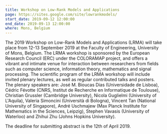 ```yaml
---
title: Workshop on Low-Rank Models and Applications
page: https://sites.google.com/site/lowrankmodels/
start_date: 2019-09-12 12:00:00
end_date: 2019-09-13 12:00:00
where: Mons, Belgium
---
```



The 2019 Workshop on Low-Rank Models and Applications (LRMA) will take place from 12-13 September 2019 at the Faculty of Engineering, University of Mons, Belgium. The LRMA workshop is sponsored by the European Research Council (ERC) under the COLORAMAP project, and offers a vibrant and intimate venue for interaction between researchers from fields such as computer science, information theory, mathematics and signal processing. The scientific program of the LRMA workshop will include invited plenary lectures, as well as regular contributed talks and posters. The plenary speakers are: Jos&eacute; M. Bioucas Dias (Universidade de Lisboa), C&eacute;dric F&eacute;votte (CNRS, Institut de Recherche en Informatique de Toulouse), Christian Grussler (Cambridge University), Nicola Guglielmi (University of L'Aquila), Valeria Simoncini (Universit&agrave; di Bologna), Vincent Tan (National University of Singapore), Andr&eacute; Uschmajew (Max Planck Institute for Mathematics in the Sciences, Leipzig), Stephen Vavasis (University of Waterloo) and Zhihui Zhu (Johns Hopkins University). 

The deadline for submitting abstract is the 12th of April 2019. 